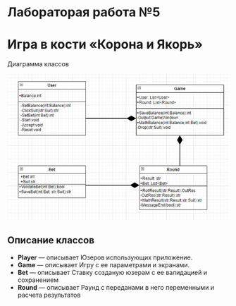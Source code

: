 # Лабораторая работа №5
# Игра в кости «Корона и Якорь»

Диаграмма классов

![alt text](<./5.4.jpg>)

## Описание классов
- **Player** — описывает Юзеров использующих приложение.
- **Game** — описывает Игру с ее параметрами и экранами.
- **Bet** — описывает Ставку созданую юзерам с ее валидацией и сохранением 
- **Round** — описывает Раунд с переданами в него переменными и расчета результатов
